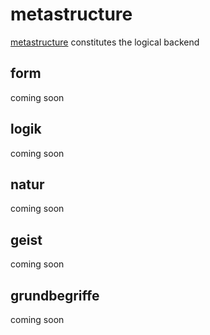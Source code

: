 # metastructure

[metastructure](https://github.com/MultifokalHirn/superstructure/blob/dev/superstructure/metastructure) constitutes the logical backend

## form

coming soon

## logik

coming soon

## natur

coming soon

## geist

coming soon

## grundbegriffe

coming soon
